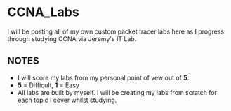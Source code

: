 # **CCNA_Labs**
I will be posting all of my own custom packet tracer labs here as I progress through studying CCNA via Jeremy's IT Lab.

## **NOTES**
- I will score my labs from my personal point of vew out of **5**.
- **5** = Difficult, **1** = Easy
- All labs are built by myself. I will be creating my labs from scratch for each topic I cover whilst studying.
  

